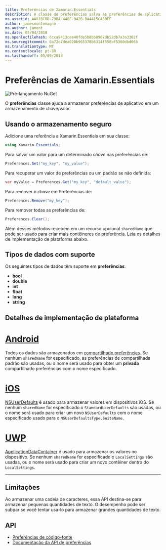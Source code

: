 ```yaml
---
title: Preferências de Xamarin.Essentials
description: A classe de preferências salva as preferências de aplicativo em um repositório de chave/valor.
ms.assetid: AA81BCBD-79BA-448F-942B-BA4415CA50FF
author: jamesmontemagno
ms.author: jamont
ms.date: 05/04/2018
ms.openlocfilehash: 6cca9413cee40fde5b8bb8967db52db7a3a3382f
ms.sourcegitcommit: 0a72c7dea020b965378b6314f558bf5360dbd066
ms.translationtype: MT
ms.contentlocale: pt-BR
ms.lasthandoff: 05/09/2018
---
```

# <a name="xamarinessentials-preferences"></a>Preferências de Xamarin.Essentials

![Pré-lançamento NuGet](~/media/shared/pre-release.png)

O **preferências** classe ajuda a armazenar preferências de aplicativo em um armazenamento de chave/valor.

## <a name="using-secure-storage"></a>Usando o armazenamento seguro

Adicione uma referência a Xamarin.Essentials em sua classe:

```csharp
using Xamarin.Essentials;
```

Para salvar um valor para um determinado _chave_ nas preferências de:

```csharp
Preferences.Set("my_key", "my_value");
```

Para recuperar um valor de preferências ou um padrão se não definida:

```csharp
var myValue = Preferences.Get("my_key", "default_value");
```

Para remover o _chave_ em Preferências de:

```csharp
Preferences.Remove("my_key");
```

Para remover todas as preferências de:

```csharp
Preferences.Clear();
```

Além desses métodos recebem em um recurso opcional `sharedName` que pode ser usado para criar mais contêineres de preferência. Leia os detalhes de implementação de plataforma abaixo.

## <a name="supported-data-types"></a>Tipos de dados com suporte

Os seguintes tipos de dados têm suporte em **preferências**:

- **bool**
- **double**
- **int**
- **float**
- **long**
- **string**

## <a name="platform-implementation-specifics"></a>Detalhes de implementação de plataforma

# <a name="androidtabandroid"></a>[Android](#tab/android)

Todos os dados são armazenados em [compartilhado preferências](https://developer.android.com/training/data-storage/shared-preferences.html). Se nenhum `sharedName` for especificado, as preferências de compartilhada padrão são usadas, ou o nome será usado para obter um **privada** compartilhado preferências com o nome especificado.

# <a name="iostabios"></a>[iOS](#tab/ios)

[NSUserDefaults](https://docs.microsoft.com/en-us/xamarin/ios/app-fundamentals/user-defaults) é usado para armazenar valores em dispositivos iOS. Se nenhum `sharedName` for especificado o `StandardUserDefaults` são usadas, ou o nome será usado para criar um novo `NSUserDefaults` com o nome especificado usado para o `NSUserDefaultsType.SuiteName`.

# <a name="uwptabuwp"></a>[UWP](#tab/uwp)

[ApplicationDataContainer](https://docs.microsoft.com/en-us/uwp/api/windows.storage.applicationdatacontainer) é usado para armazenar os valores no dispositivo. Se nenhum `sharedName` for especificado o `LocalSettings` são usadas, ou o nome será usado para criar um novo contêiner dentro do `LocalSettings`.

--------------

## <a name="limitations"></a>Limitações

Ao armazenar uma cadeia de caracteres, essa API destina-se para armazenar pequenas quantidades de texto.  O desempenho pode ser subpar se você tentar usá-lo para armazenar grandes quantidades de texto.

## <a name="api"></a>API

- [Preferências de código-fonte](https://github.com/xamarin/Essentials/tree/master/Essentials/Preferences)
- [Documentação da API de preferências](xref:Xamarin.Essentials.Preferences)
